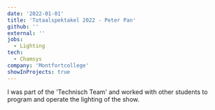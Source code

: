 ```yaml
---
date: '2022-01-01'
title: 'Totaalspektakel 2022 - Peter Pan'
github: ''
external: ''
jobs:
  - Lighting
tech:
  - Chamsys
company: 'Montfortcollege'
showInProjects: true
---
```


I was part of the 'Technisch Team' and worked with other students to program and operate the lighting of the show.
